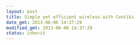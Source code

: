 ```yaml
---
layout: post
title: Simple yet efficient wireless with Contiki
date_gmt: 2013-06-06 14:37:29
modified_gmt: 2013-06-06 14:37:29
status: inherit
---
```


